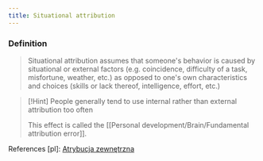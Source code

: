 ```yaml
---
title: Situational attribution
---
```


### Definition

> Situational attribution assumes that someone's behavior is caused by situational or external factors (e.g. coincidence, difficulty of a task, misfortune, weather, etc.) as opposed to one's own characteristics and choices (skills or lack thereof, intelligence, effort, etc.)

>[!Hint] People generally tend to use internal rather than external attribution too often
>
> This effect is called the [[Personal development/Brain/Fundamental attribution error]].

References [pl]: [Atrybucja zewnętrzna](https://pl.wikipedia.org/wiki/Atrybucja_zewn%C4%99trzna)